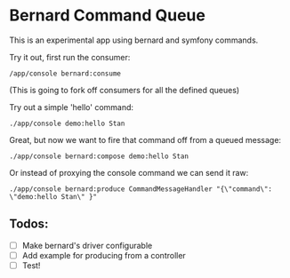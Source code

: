 Bernard Command Queue
========================

This is an experimental app using bernard and symfony commands.

Try it out, first run the consumer:

```
/app/console bernard:consume
```
(This is going to fork off consumers for all the defined queues)

Try out a simple 'hello' command:

```
./app/console demo:hello Stan
```

Great, but now we want to fire that command off from a queued message:

```
./app/console bernard:compose demo:hello Stan
```

Or instead of proxying the console command we can send it raw:
```
./app/console bernard:produce CommandMessageHandler "{\"command\": \"demo:hello Stan\" }"
```

Todos:
-------------
- [ ] Make bernard's driver configurable
- [ ] Add example for producing from a controller
- [ ] Test!
